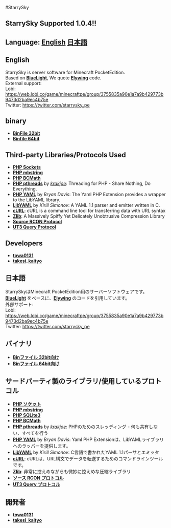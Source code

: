 ﻿#StarrySky
## StarrySky Supported 1.0.4!!
## Language: [English](#ENG) [日本語](#JPN)
<a name="ENG"></a>
## English
StarrySky is server software for Minecraft PocketEdition. <br>
Based on **[BlueLight](https://github.com/BlueLightJapan/BlueLight)**, We quote **[Elywing](https://github.com/H4PM/Elywing)** code.<br>
External support: <br>
Lobi: https://web.lobi.co/game/minecraftpe/group/3755835a90e1a7a9b429773b9473d2ba9ec4b75e <br>
Twitter: https://twitter.com/starrysky_pe <br>

## binary
* __[BinFile 32bit](https://github.com/Takesikaityo/PocketMine_Bin_win_x32)__
* __[Binfile 64bit](https://github.com/Takesikaityo/PocketMine_Bin_win_x64)__

## Third-party Libraries/Protocols Used
* __[PHP Sockets](http://php.net/manual/en/book.sockets.php)__
* __[PHP mbstring](http://php.net/manual/en/book.mbstring.php)__
* __[PHP BCMath](http://php.net/manual/en/book.bc.php)__
* __[PHP pthreads](http://pthreads.org/)__ by _[krakjoe](https://github.com/krakjoe)_: Threading for PHP - Share Nothing, Do Everything.
* __[PHP YAML](https://code.google.com/p/php-yaml/)__ by _Bryan Davis_: The Yaml PHP Extension provides a wrapper to the LibYAML library.
* __[LibYAML](http://pyyaml.org/wiki/LibYAML)__ by _Kirill Simonov_: A YAML 1.1 parser and emitter written in C.
* __[cURL](http://curl.haxx.se/)__: cURL is a command line tool for transferring data with URL syntax
* __[Zlib](http://www.zlib.net/)__: A Massively Spiffy Yet Delicately Unobtrusive Compression Library
* __[Source RCON Protocol](https://developer.valvesoftware.com/wiki/Source_RCON_Protocol)__
* __[UT3 Query Protocol](http://wiki.unrealadmin.org/UT3_query_protocol)__

## Developers
* __[towa0131](https://twitter.com/towa_towa0131)__
* __[takesi_kaityo](https://twitter.com/takesi_kaityo)__

<a name="JPN"></a>
## 日本語
StarrySkyはMinecraft PocketEdition用のサーバーソフトウェアです。<br>
**[BlueLight](https://github.com/BlueLightJapan/BlueLight)** をベースに、**[Elywing](https://github.com/H4PM/Elywing)** のコードを引用しています。<br>
外部サポート:<br>
Lobi: https://web.lobi.co/game/minecraftpe/group/3755835a90e1a7a9b429773b9473d2ba9ec4b75e<br>
Twitter: https://twitter.com/starrysky_pe<br>

## バイナリ
* __[Binファイル 32bit向け](https://github.com/Takesikaityo/PocketMine_Bin_win_x32)__
* __[Binファイル 64bit向け](https://github.com/Takesikaityo/PocketMine_Bin_win_x64)__

## サードパーティ製のライブラリ/使用しているプロトコル
* __[PHP ソケット](http://php.net/manual/en/book.sockets.php)__
* __[PHP mbstring](http://php.net/manual/en/book.mbstring.php)__
* __[PHP SQLite3](http://php.net/manual/en/book.sqlite3.php)__
* __[PHP BCMath](http://php.net/manual/en/book.bc.php)__
* __[PHP pthreads](http://pthreads.org/)__ by _[krakjoe](https://github.com/krakjoe)_: PHPのためのスレッディング - 何も共有しない、すべてを行う
* __[PHP YAML](https://code.google.com/p/php-yaml/)__ by _Bryan Davis_: Yaml PHP Extensionは、LibYAMLライブラリへのラッパーを提供します。
* __[LibYAML](http://pyyaml.org/wiki/LibYAML)__ by _Kirill Simonov_: C言語で書かれたYAML 1.1パーサとエミッタ
* __[cURL](http://curl.haxx.se/)__: cURLは、URL構文でデータを転送するためのコマンドラインツールです。
* __[Zlib](http://www.zlib.net/)__: 非常に控えめながらも微妙に控えめな圧縮ライブラリ
* __[ソース RCON プロトコル](https://developer.valvesoftware.com/wiki/Source_RCON_Protocol)__
* __[UT3 Query プロトコル](http://wiki.unrealadmin.org/UT3_query_protocol)__<br>

## 開発者
* __[towa0131](https://twitter.com/towa_towa0131)__
* __[takesi_kaityo](https://twitter.com/takesi_kaityo)__
